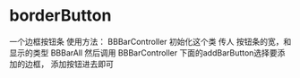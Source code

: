 # borderButton
一个边框按钮条
使用方法：
BBBarController 初始化这个类 传人 按钮条的宽，和显示的类型 BBBarAll
然后调用 BBBarController 下面的addBarButton选择要添加的边框， 添加按钮进去即可

